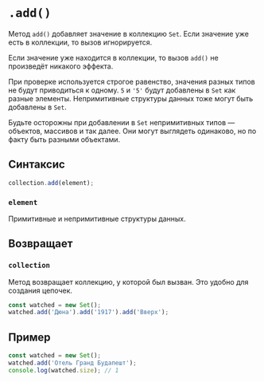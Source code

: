 # `.add()`

Метод `add()` добавляет значение в коллекцию `Set`. Если значение уже есть в коллекции, то вызов игнорируется.

Если значение уже находится в коллекции, то вызов `add()` не произведёт никакого эффекта.

При проверке используется строгое равенство, значения разных типов не будут приводиться к одному. `5` и `'5'` будут добавлены в `Set` как разные элементы. Непримитивные структуры данных тоже могут быть добавлены в `Set`.

Будьте осторожны при добавлении в `Set` непримитивных типов — объектов, массивов и так далее. Они могут выглядеть одинаково, но по факту быть разными объектами.

## Синтаксис

```js
collection.add(element);
```

### `element`

Примитивные и непримитивные структуры данных.

## Возвращает

### `collection`

Метод возвращает коллекцию, у которой был вызван. Это удобно для создания цепочек.

```js
const watched = new Set();
watched.add('Дюна').add('1917').add('Вверх');
```

## Пример

```js
const watched = new Set();
watched.add('Отель Гранд Будапешт');
console.log(watched.size); // 1
```
